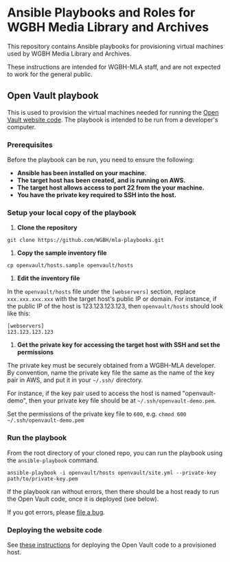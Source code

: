# Ansible Playbooks and Roles for WGBH Media Library and Archives

This repository contains Ansible playbooks for provisioning virtual machines
used by WGBH Media Library and Archives.

These instructions are intended for WGBH-MLA staff, and are not expected to work
for the general public.

## Open Vault playbook

This is used to provision the virtual machines needed for running
the [Open Vault website code](https://github.com/WGBH/openvault3).
The playbook is intended to be run from a developer's computer.

### Prerequisites

Before the playbook can be run, you need to ensure the following:
  * **Ansible has been installed on your machine.**
  * **The target host has been created, and is running on AWS.**
  * **The target host allows access to port 22 from the your machine.**
  * **You have the private key required to SSH into the host.**

### Setup your local copy of the playbook

1. **Clone the repository**
  ```
  git clone https://github.com/WGBH/mla-playbooks.git
  ```

1. **Copy the sample inventory file**
  ```
  cp openvault/hosts.sample openvault/hosts
  ```

1. **Edit the inventory file**

  In the `openvault/hosts` file under the `[webservers]` section, replace
  `xxx.xxx.xxx.xxx` with the target host's public IP or domain. For instance,
  if the public IP of the host is 123.123.123.123, then `openvault/hosts`
  should look like this:  
  ```
  [webservers]
  123.123.123.123
  ```

1. **Get the private key for accessing the target host with SSH and set the permissions**

  The private key must be securely obtained from a WGBH-MLA developer. By
  convention, name the private key file the same as the name of the key pair
  in AWS, and put it in your `~/.ssh/` directory.

  For instance, if the key pair used to access the host is named "openvault-
  demo", then your private key file should be at `~/.ssh/openvault-demo.pem`.

  Set the permissions of the private key file to `600`, e.g.
    ```
    chmod 600 ~/.ssh/openvault-demo.pem
    ```

### Run the playbook

From the root directory of your cloned repo, you can run the playbook using
the `ansible-playbook` command.
```
ansible-playbook -i openvault/hosts openvault/site.yml --private-key path/to/private-key.pem
```

If the playbook ran without errors, then there should be a host ready to run the Open Vault code, once it is deployed (see below).

If you got errors, please [file a bug](https://github.com/WGBH/mla-playbooks/issues).

### Deploying the website code

See [these instructions](https://github.com/WGBH/openvault3_deploy) for
deploying the Open Vault code to a provisioned host.
